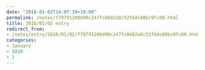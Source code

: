 ```yaml
---
date: "2018-01-02T14:07:39+10:00"
permalink: /notes/f79791200d90c247fc8602a8c52fd4c80bc9fc69.html
title: 2018/01/02 entry
redirect_from:
- /notes/entry/2018/01/02/f79791200d90c247fc8602a8c52fd4c80bc9fc69.html
categories:
- January
- 2018
- 2
---
```

